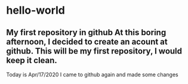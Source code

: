 # hello-world
My first repository in github
At this boring afternoon, I decided to create an acount at github. This will be my first repository, I would keep it clean.
---
Today is Apr/17/2020
I came to github again and made some changes
